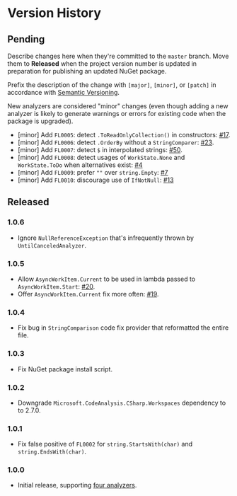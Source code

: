 # Version History

## Pending

Describe changes here when they're committed to the `master` branch. Move them to **Released** when the project version number is updated in preparation for publishing an updated NuGet package.

Prefix the description of the change with `[major]`, `[minor]`, or `[patch]` in accordance with [Semantic Versioning](https://semver.org/).

New analyzers are considered "minor" changes (even though adding a new analyzer is likely to generate warnings
or errors for existing code when the package is upgraded).

* [minor] Add `FL0005`: detect `.ToReadOnlyCollection()` in constructors: [#17](https://github.com/Faithlife/FaithlifeAnalyzers/issues/17).
* [minor] Add `FL0006`: detect `.OrderBy` without a `StringComparer`: [#23](https://github.com/Faithlife/FaithlifeAnalyzers/issues/23).
* [minor] Add `FL0007`: detect `$` in interpolated strings: [#50](https://github.com/Faithlife/FaithlifeAnalyzers/issues/50).
* [minor] Add `FL0008`: detect usages of `WorkState.None` and `WorkState.ToDo` when alternatives exist: [#4](https://github.com/Faithlife/FaithlifeAnalyzers/issues/4)
* [minor] Add `FL0009`: prefer `""` over `string.Empty`: [#7](https://github.com/Faithlife/FaithlifeAnalyzers/issues/7)
* [minor] Add `FL0010`: discourage use of `IfNotNull`: [#13](https://github.com/Faithlife/FaithlifeAnalyzers/issues/13)

## Released

### 1.0.6

* Ignore `NullReferenceException` that's infrequently thrown by `UntilCanceledAnalyzer`.

### 1.0.5

* Allow `AsyncWorkItem.Current` to be used in lambda passed to `AsyncWorkItem.Start`: [#20](https://github.com/Faithlife/FaithlifeAnalyzers/issues/20).
* Offer `AsyncWorkItem.Current` fix more often: [#19](https://github.com/Faithlife/FaithlifeAnalyzers/issues/19).

### 1.0.4

* Fix bug in `StringComparison` code fix provider that reformatted the entire file.

### 1.0.3

* Fix NuGet package install script.

### 1.0.2

* Downgrade `Microsoft.CodeAnalysis.CSharp.Workspaces` dependency to to 2.7.0.

### 1.0.1

* Fix false positive of `FL0002` for `string.StartsWith(char)` and `string.EndsWith(char)`.

### 1.0.0

* Initial release, supporting [four analyzers](https://github.com/Faithlife/FaithlifeAnalyzers/wiki).
